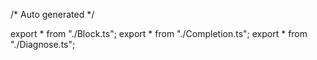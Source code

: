 /*	Auto generated	*/

export * from "./Block.ts";
export * from "./Completion.ts";
export * from "./Diagnose.ts";